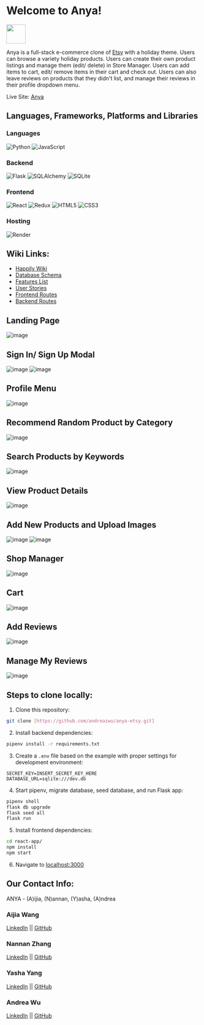 # Welcome to Anya!

<img src="https://static.tvtropes.org/pmwiki/pub/images/anya_happy.png" width="50" height=50px>

Anya is a full-stack e-commerce clone of [Etsy](https://www.etsy.com/) with a holiday theme. Users can browse a variety holiday products. Users can create their own product listings and manage them (edit/ delete) in Store Manager. Users can add items to cart, edit/ remove items in their cart and check out. Users can also leave reviews on products that they didn't list, and manage their reviews in their profile dropdown menu. 

Live Site: [Anya](https://anya-etsy.onrender.com/)

## Languages, Frameworks, Platforms and Libraries

### Languages
![Python](https://img.shields.io/badge/python-3670A0?style=for-the-badge&logo=python&logoColor=ffdd54) ![JavaScript](https://img.shields.io/badge/javascript-%23323330.svg?style=for-the-badge&logo=javascript&logoColor=%23F7DF1E)

### Backend
![Flask](https://img.shields.io/badge/flask-%23000.svg?style=for-the-badge&logo=flask&logoColor=white) ![SQLAlchemy](https://img.shields.io/badge/SQLAlchemy-100000?style=for-the-badge&logo=sql&logoColor=BA1212&labelColor=AD0000&color=A90000) ![SQLite](https://img.shields.io/badge/sqlite-%2307405e.svg?style=for-the-badge&logo=sqlite&logoColor=white)

### Frontend
![React](https://img.shields.io/badge/react-%2320232a.svg?style=for-the-badge&logo=react&logoColor=%2361DAFB) ![Redux](https://img.shields.io/badge/redux-%23593d88.svg?style=for-the-badge&logo=redux&logoColor=white) ![HTML5](https://img.shields.io/badge/html5-%23E34F26.svg?style=for-the-badge&logo=html5&logoColor=white) ![CSS3](https://img.shields.io/badge/css3-%231572B6.svg?style=for-the-badge&logo=css3&logoColor=white)

### Hosting
![Render](https://img.shields.io/badge/Render-12100E?style=for-the-badge&logo=Render)

## Wiki Links:
* [Happily Wiki](https://github.com/andreazwu/anya-etsy/wiki)
* [Database Schema](https://github.com/andreazwu/anya-etsy/wiki/Database-Schema)
* [Features List](https://github.com/andreazwu/anya-etsy/wiki/Feature-List)
* [User Stories](https://github.com/andreazwu/anya-etsy/wiki/User-Stories)
* [Frontend Routes](https://github.com/andreazwu/anya-etsy/wiki/Frontend-Routes)
* [Backend Routes](https://github.com/andreazwu/anya-etsy/wiki/Backend-Routes)

## Landing Page
![image](https://user-images.githubusercontent.com/17817050/202823155-460deba0-da4d-46af-a1aa-6309e55f7003.png)

## Sign In/ Sign Up Modal
![image](https://user-images.githubusercontent.com/17817050/202824213-0894a618-1ce7-4f50-822f-f27ff93a8ce1.png)
![image](https://user-images.githubusercontent.com/17817050/202824234-8f1c4ff9-a107-4f49-8ead-be7e101bdbfd.png)


## Profile Menu
![image](https://user-images.githubusercontent.com/17817050/202823104-934e3468-4d85-47cf-a6ac-40e57bcf8840.png)

## Recommend Random Product by Category
![image](https://user-images.githubusercontent.com/17817050/202823266-43a96420-f8d2-4264-a487-8656cf4d365d.png)

## Search Products by Keywords
![image](https://user-images.githubusercontent.com/17817050/202823327-60cc7a48-ca9a-4a7a-9f17-d0ee6e8f71a1.png)


## View Product Details
![image](https://user-images.githubusercontent.com/17817050/202823821-86dc1659-2146-44c1-9d8c-dd555be30ed7.png)


## Add New Products and Upload Images
![image](https://user-images.githubusercontent.com/17817050/202824507-ac681031-86bb-419d-a758-dcfe36c3a592.png)
![image](https://user-images.githubusercontent.com/17817050/202824554-ba64d20d-cf56-4f71-9ced-8604b1344ea9.png)


## Shop Manager
![image](https://user-images.githubusercontent.com/17817050/202823981-581e9534-7243-43fb-a73d-89d419896969.png)

## Cart
![image](https://user-images.githubusercontent.com/17817050/202824045-dccff42f-a8f5-471d-8bc7-f43272133487.png)


## Add Reviews
![image](https://user-images.githubusercontent.com/17817050/202824090-f9137b72-2b08-4200-9ae2-7758394720c9.png)


## Manage My Reviews
![image](https://user-images.githubusercontent.com/17817050/202824412-188642ee-7a47-479a-9422-b59f5fa6df32.png)


## Steps to clone locally:
1. Clone this repository:
```bash
git clone [https://github.com/andreazwu/anya-etsy.git]
```

2. Install backend dependencies:

```bash
pipenv install -r requirements.txt
```

3. Create a `.env` file based on the example with proper settings for development environment:
```
SECRET_KEY=INSERT_SECRET_KEY_HERE
DATABASE_URL=sqlite:///dev.db
```

4. Start pipenv, migrate database, seed database, and run Flask app:

```bash
pipenv shell
flask db upgrade
flask seed all
flask run
```

5. Install frontend dependencies:

```bash
cd react-app/
npm install
npm start
```

6. Navigate to [localhost:3000](http://localhost:3000)

## Our Contact Info:

ANYA - (A)ijia, (N)annan, (Y)asha, (A)ndrea

### Aijia Wang

[LinkedIn](https://www.linkedin.com/in/aijia-wang-b18726131/) || [GitHub](https://github.com/wangaijia618)

### Nannan Zhang

[LinkedIn](https://www.linkedin.com/in/nannan-zhang-2333b021b/) || [GitHub](https://github.com/codeznn)

### Yasha Yang

[LinkedIn](https://www.linkedin.com/in/yashayang/) || [GitHub](https://github.com/yashayang)

### Andrea Wu

[LinkedIn](https://www.linkedin.com/in/andreazwu/) || [GitHub](https://github.com/andreazwu)

